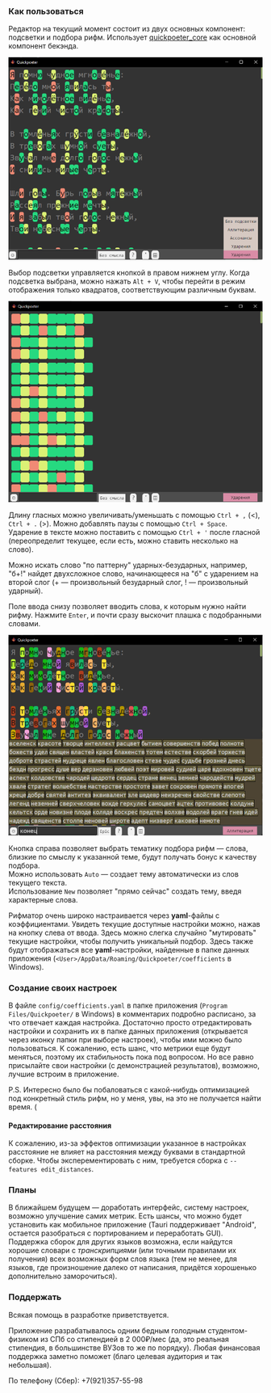 ### Как пользоваться

Редактор на текущий момент состоит из двух основных компонент: подсветки и подбора рифм. Использует [quickpoeter_core](https://github.com/sitandr/quickpoeter_core) как основной компонент бекэнда.

![Общий вид](img_for_readme/general.png)

Выбор подсветки управляется кнопкой в правом нижнем углу. Когда подсветка выбрана, можно нажать `Alt + V`,
чтобы перейти в режим отображения только квадратов, соответствующим различным буквам.

![Квадратный вид](img_for_readme/block_view.png)

Длину гласных можно увеличивать/уменьшать с помощью `Ctrl + ,` (<), `Ctrl + .` (>). Можно добавлять паузы с помощью `Ctrl + Space`.
Ударение в тексте можно поставить с помощью `Ctrl + '` после гласной (переопределит текущее, если есть, можно ставить несколько на слово).

Можно искать слово "по паттерну" ударных-безударных, например, "б+!" найдет двухсложное слово, начинающееся на "б" с ударением на второй слог (+ — произвольный безударный слог, ! — произвольный ударный).

Поле ввода снизу позволяет вводить слова, к которым нужно найти рифму. Нажмите `Enter`, и почти сразу выскочит плашка с подобранными словами.

![Подбор рифм](img_for_readme/epic_end.png)

Кнопка справа позволяет выбрать тематику подбора рифм — слова, близкие по смыслу к указанной теме, будут получать бонус к качеству подбора.  
Можно использовать `Auto` — создает тему автоматически из слов текущего текста.  
Использование `New` позволяет "прямо сейчас" создать тему, введя характерные слова.

Рифматор очень широко настраивается через **yaml**-файлы с коэффициентами. Увидеть текущие доступные настройки можно, нажав на кнопку слева от ввода. Здесь можно слегка случайно "мутировать" текущие настройки, чтобы получить уникальный подбор. Здесь также будут отображаться все **yaml**-настройки, найденные в папке данных приложения (`<User>/AppData/Roaming/Quickpoeter/coefficients` в Windows).

### Создание своих настроек

В файле `config/coefficients.yaml` в папке приложения (`Program Files/Quickpoeter/` в Windows) в комментарих подробно расписано, за что отвечает каждая настройка. Достаточно просто отредактировать настройки и сохранить их в папке данных приложения (открывается через иконку папки при выборе настроек), чтобы ими можно было пользоваться. К сожалению, есть шанс, что метрики еще будут меняться, поэтому их стабильность пока под вопросом. Но все равно присылайте свои настройки (с демонстрацией результатов), возможно, лучшие встроим в приложение.

P.S. Интересно было бы побаловаться с какой-нибудь оптимизацией под конкретный стиль рифм, но у меня, увы, на это не получается найти время. (

#### Редактирование расстояния

К сожалению, из-за эффектов оптимизации указанное в настройках расстояние не влияет на расстояния между буквами в стандартной сборке. Чтобы эксперементировать с ним, требуется сборка с `--features edit_distances`.

### Планы

В ближайшем будущем — доработать интерфейс, систему настроек, возможно улучшение самих метрик. Есть шансы, что можно будет установить как мобильное приложение (Tauri поддерживает "Android", остается разобраться с портированием и переработать GUI). Поддержка сборок для других языков возможна, если найдутся хорошие словари с *транскрипциями* (или точными правилами их получения) всех возможных форм слов языка (тем не менее, для языков, где произношение далеко от написания, придётся хорошенько дополнительно заморочиться).

### Поддержать

Всякая помощь в разработке приветствуется.

Приложение разрабатывалось одним бедным голодным студентом-физиком из СПб со стипендией в 2 000₽/мес (да, это реальная стипендия, в большинстве ВУЗов то же по порядку). Любая финансовая поддержка заметно поможет (благо целевая аудитория и так небольшая).

По телефону (Сбер): +7(921)357-55-98